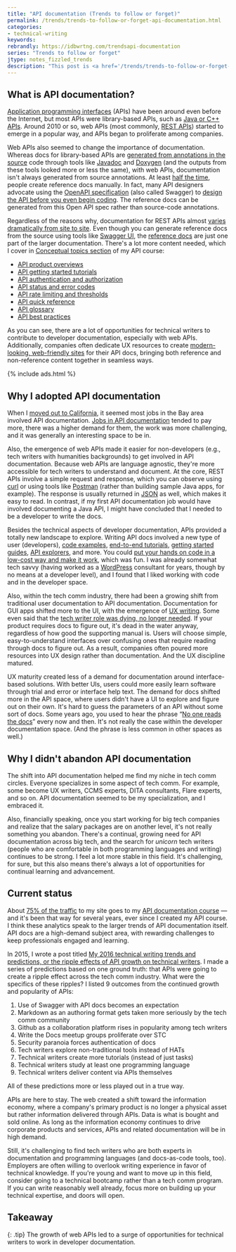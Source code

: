 ```yaml
---
title: "API documentation (Trends to follow or forget)"
permalink: /trends/trends-to-follow-or-forget-api-documentation.html
categories:
- technical-writing
keywords:
rebrandly: https://idbwrtng.com/trendsapi-documentation
series: "Trends to follow or forget"
jtype: notes_fizzled_trends
description: "This post is <a href='/trends/trends-to-follow-or-forget-intro.html'>part of a series</a> that explores tech comm trends that I've either followed or forgotten, and why. The overall goal is to better understand the reasons that drive trend adoption or abandonment in my personal career. This post focuses on API documentation."
---
```


## What is API documentation?

[Application programming interfaces](/learnapidoc/docapis_what_is_a_rest_api.html#what-is-an-api) (APIs) have been around even before the Internet, but most APIs were library-based APIs, such as [Java or C++ APIs](/learnapidoc/nativelibraryapis_overview.html). Around 2010 or so, web APIs (most commonly, [REST APIs](/learnapidoc/docapis_what_is_a_rest_api.html)) started to emerge in a popular way, and APIs began to proliferate among companies.

Web APIs also seemed to change the importance of documentation. Whereas docs for library-based APIs are [generated from annotations in the source](/learnapidoc/nativelibraryapis_create_javadoc.html) code through tools like [Javadoc](/learnapidoc/nativelibraryapis_javadoc_tags.html) and [Doxygen](/learnapidoc/nativelibraryapis_doxygen.html) (and the outputs from these tools looked more or less the same), with web APIs, documentation isn't always generated from source annotations. At least [half the time](/learnapidoc/docapis_trends.html#api), people create reference docs manually. In fact, many API designers advocate using the [OpenAPI specification](/learnapidoc/pubapis_openapi_intro.html) (also called Swagger) to [design the API before you even begin coding](/learnapidoc/pubapis_openapi_intro.html#specfirst). The reference docs can be generated from this Open API spec rather than source-code annotations.

Regardless of the reasons why, documentation for REST APIs almost [varies dramatically from site to site](/learnapidoc/pubapis_apilist.html). Even though you can generate reference docs from the source using tools like [Swagger UI](/learnapidoc/pubapis_swagger_demo.html), the [reference docs](/learnapidoc/docendpoints.html) are just one part of the larger documentation. There's a lot more content needed, which I cover in [Conceptual topics section](/learnapidoc/docconceptual.html) of my API course:

<ul>
<li><a href="/learnapidoc/docapis_doc_overview.html">API product overviews</a></li>
<li><a href="/learnapidoc/docapis_doc_getting_started_section.html">API getting started tutorials</a></li>
<li><a href="/learnapidoc/docapis_more_about_authorization.html">API authentication and authorization</a></li>
<li><a href="/learnapidoc/docapis_doc_status_codes.html">API status and error codes</a></li>
<li><a href="/learnapidoc/docapis_rate_limiting_and_thresholds.html">API rate limiting and thresholds</a></li>
<li><a href="/learnapidoc/docapis_doc_quick_reference.html">API quick reference</a></li>
<li><a href="/learnapidoc/docapis_glossary_section.html">API glossary</a></li>
<li><a href="/learnapidoc/docapis_best_practices_with_api.html">API best practices</a></li>
</ul>

As you can see, there are a lot of opportunities for technical writers to contribute to developer documentation, especially with web APIs. Additionally, companies often dedicate UX resources to create [modern-looking, web-friendly sites](/learnapidoc/pubapis_design_patterns.html) for their API docs, bringing both reference and non-reference content together in seamless ways.

{% include ads.html %}

## Why I adopted API documentation

When I [moved out to California](/2013/02/15/moving-to-california-and-starting-a-new-job/), it seemed most jobs in the Bay area involved API documentation. [Jobs in API documentation](/learnapidoc/jobapis_overview.html) tended to pay more, there was a higher demand for them, the work was more challenging, and it was generally an interesting space to be in.

Also, the emergence of web APIs made it easier for non-developers (e.g., tech writers with humanities backgrounds) to get involved in API documentation. Because web APIs are language agnostic, they're more accessible for tech writers to understand and document. At the core, REST APIs involve a simple request and response, which you can observe using [curl](/learnapidoc/docapis_install_curl.html) or using tools like [Postman](/learnapidoc/docapis_postman.html) (rather than building sample Java apps, for example). The response is usually returned in [JSON](/learnapidoc/docapis_analyze_json.html) as well, which makes it easy to read. In contrast, if my first API documentation job would have involved documenting a Java API, I might have concluded that I needed to be a developer to write the docs.

Besides the technical aspects of developer documentation, APIs provided a totally new landscape to explore. Writing API docs involved a new type of user (developers), [code examples](/learnapidoc/docapis_codesamples_bestpractices.html), [end-to-end tutorials](/learnapidoc/docapiscode.html), [getting started guides](/learnapidoc/docapis_doc_getting_started_section.html), [API explorers](/learnapidoc/pubapis_design_patterns.html#interactive_api_explorers), and more. You could [put your hands on code in a low-cost way and make it work](/learnapidoc/testingdocs.html), which was fun. I was already somewhat tech savvy (having worked as a [WordPress](/trends/trends-to-follow-or-forget-wordpress.html) consultant for years, though by no means at a developer level), and I found that I liked working with code and in the developer space.

Also, within the tech comm industry, there had been a growing shift from traditional user documentation to API documentation. Documentation for GUI apps shifted more to the UI, with the emergence of [UX writing](/blog/ux-writing-processes-and-considerations-wtd-podcast-episode-28). Some even said that the [tech writer role was dying, no longer needed](/2018/10/09/tech-comm-trends-more-collaboration-with-engineers/#the-impact-of-ux-and-the-need-for-documentation). If your product requires docs to figure out, it's dead in the water anyway, regardless of how good the supporting manual is. Users will choose simple, easy-to-understand interfaces over confusing ones that require reading through docs to figure out. As a result, companies often poured more resources into UX design rather than documentation. And the UX discipline matured.

UX maturity created less of a demand for documentation around interface-based solutions. With better UIs, users could more easily learn software through trial and error or interface help text. The demand for docs shifted more in the API space, where users didn't have a UI to explore and figure out on their own. It's hard to guess the parameters of an API without some sort of docs. Some years ago, you used to hear the phrase “[No one reads the docs](/blog/history-of-content-content-components-podcast/)” every now and then. It's not really the case within the developer documentation space. (And the phrase is less common in other spaces as well.)

## Why I didn't abandon API documentation

The shift into API documentation helped me find my niche in tech comm circles. Everyone specializes in some aspect of tech comm. For example, some become UX writers, CCMS experts, DITA consultants, Flare experts, and so on. API documentation seemed to be my specialization, and I embraced it.

Also, financially speaking, once you start working for big tech companies and realize that the salary packages are on another level, it's not really something you abandon. There's a continual, growing need for API documentation across big tech, and the search for *unicorn* tech writers (people who are comfortable in both programming languages and writing) continues to be strong. I feel a lot more stable in this field. It's challenging, for sure, but this also means there's always a lot of opportunities for continual learning and advancement.

## Current status

About [75% of the traffic](/blog/2021-site-analytics-reflections) to my site goes to my [API documentation course](/learnapidoc/) &mdash; and it's been that way for several years, ever since I created my API course. I think these analytics speak to the larger trends of API documentation itself. API docs are a high-demand subject area, with rewarding challenges to keep professionals engaged and learning.

In 2015, I wrote a post titled [My 2016 technical writing trends and predictions, or the ripple effects of API growth on technical writers](/2015/12/29/trends-technical-writing-2016/). I made a series of predictions based on one ground truth: that APIs were going to create a ripple effect across the tech comm industry. What were the specifics of these ripples? I listed 9 outcomes from the continued growth and popularity of APIs:

1. Use of Swagger with API docs becomes an expectation
2. Markdown as an authoring format gets taken more seriously by the tech comm community
3. Github as a collaboration platform rises in popularity among tech writers
4. Write the Docs meetup groups proliferate over STC
5. Security paranoia forces authentication of docs
6. Tech writers explore non-traditional tools instead of HATs
7. Technical writers create more tutorials (instead of just tasks)
8. Technical writers study at least one programming language
9. Technical writers deliver content via APIs themselves

All of these predictions more or less played out in a true way.

APIs are here to stay. The web created a shift toward the information economy, where a company's primary product is no longer a physical asset but rather information delivered through APIs. Data is what is bought and sold online. As long as the information economy continues to drive corporate products and services, APIs and related documentation will be in high demand.

Still, it's challenging to find tech writers who are both experts in documentation and programming languages (and docs-as-code tools, too). Employers are often willing to overlook writing experience in favor of technical knowledge. If you're young and want to move up in this field, consider going to a technical bootcamp rather than a tech comm program. If you can write reasonably well already, focus more on building up your technical expertise, and doors will open.

## Takeaway

{: .tip}
The growth of web APIs led to a surge of opportunities for technical writers to work in developer documentation.
